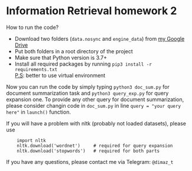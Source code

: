 # Information Retrieval homework 2

How to run the code?

* Download two folders (`data.nosync` and `engine_data`) from [my Google Drive](https://drive.google.com/drive/folders/15rjd4Ourb0MPfAR6yIXAF3NzrX70h3Sk?usp=sharing)
* Put both folders in a root directory of the project
* Make sure that Python version is 3.7+
* Install all required packages by running `pip3 install -r requirements.txt` <br> <u>P.S</u>: better to use virtual environment

Now you can run the code by simply typing `python3 doc_sum.py` for document summarization task and `python3 query_exp.py` for query expansion one.
To provide any other query for document summarization, please consider changin code in `doc_sum.py` in line `query = "your query here"` in `launch()` function.

If you will have a problem with nltk (probably not loaded datasets), please use <br>

```
	import nltk
	nltk.download('wordnet')     # required for query expansion
	nltk.download('stopwords')   # required for both parts
```

If you have any questions, please contact me via Telegram: `@dimaz_t`
